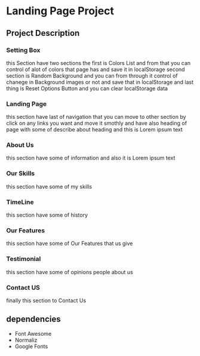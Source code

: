 # Landing Page Project

## Project Description

### Setting Box

this Section have two sections the first is Colors List and from that you can control of alot of colors that page has and save it in localStorage
second section is Random Background and you can from through it control of chanege in Background images or not and save that in localStorage
and last thing is Reset Options Button and you can clear localStorage data

### Landing Page

this section have last of navigation that you can move to other section by click on any links you want and move it smothly
and have also heading of page with some of describe about heading and this is Lorem ipsum text

### About Us

this section have some of information and also it is Lorem ipsum text

### Our Skills

this section have some of my skills

### TimeLine

this section have some of history

### Our Features

this section have some of Our Features that us give

### Testimonial

this section have some of opinions people about us

### Contact US

finally this section to Contact Us

## dependencies

* Font Awesome
* Normaliz
* Google Fonts
